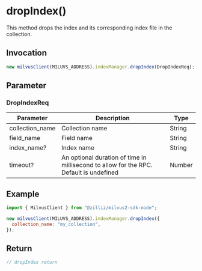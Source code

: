 # dropIndex()

This method drops the index and its corresponding index file in the collection.

## Invocation

```javascript
new milvusClient(MILUVS_ADDRESS).indexManager.dropIndex(DropIndexReq);
```

## Parameter

### DropIndexReq

| Parameter       | Description                                                                            | Type   |
| --------------- | -------------------------------------------------------------------------------------- | ------ |
| collection_name | Collection name                                                                        | String |
| field_name      | Field name                                                                             | String |
| index_name?     | Index name                                                                             | String |
| timeout?        | An optional duration of time in millisecond to allow for the RPC. Default is undefined | Number |

## Example

```javascript
import { MilvusClient } from "@zilliz/milvus2-sdk-node";

new milvusClient(MILUVS_ADDRESS).indexManager.dropIndex({
  collection_name: "my_collection",
});
```

## Return

```javascript
// dropIndex return
```
